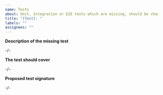 ```yaml
---
name: Tests
about: Unit, Integration or E2E tests which are missing, should be changed or deleted
title: "[Test]: "
labels: ""
assignees: ""
---
```


**Description of the missing test**

-/-

**The test should cover**

-/-

**Proposed test signature**

-/-
